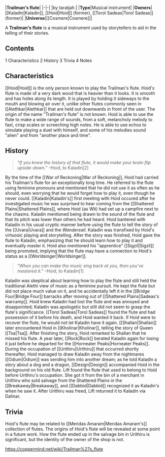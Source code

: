 |**Trailman's flute**|
|-|-|
|by  taratjah |
|**Type**|Musical instrument|
|**Owners**|[[Kaladin\|Kaladin]], [[Hoid\|Hoid]] (former), [[Torol Sadeas\|Torol Sadeas]] (former)|
|**Universe**|[[Cosmere\|Cosmere]]|

A **Trailman's flute** is a musical instrument used by storytellers to aid in the telling of their stories.

## Contents

1 Characteristics
2 History
3 Trivia
4 Notes


## Characteristics
[[Hoid\|Hoid]] is the only person known to play the Trailman's flute. Hoid's flute is made of a very dark wood that is heavier than it looks. It is smooth and has holes along its length. It is played by holding it sideways to the mouth and blowing air over it, unlike other flutes commonly seen in [[Alethkar\|Alethkar]] that are held out downwards in front of the user. The origin of the name "Trailman's flute" is not known.
Hoid is able to use the flute to make a wide range of sounds, from a soft, melancholy melody to fast, crisp scales or screeching high notes. He is able to use echos to simulate playing a duet with himself, and some of his melodies sound "alien" and from "another place and time".

## History
>“*If you knew the history of that flute, it would make your brain flip upside-down.*”
\-Hoid, to Kaladin[2]


By the time of the [[War of Reckoning\|War of Reckoning]], Hoid had carried his Trailman's flute for an exceptionally long time. He referred to the flute using feminine pronouns and mentioned that he did not use it as often as he should, even worrying that he would forget how to play it, even though he never could.
[[Kaladin\|Kaladin's]] first meeting with Hoid occured after he investigated music he was surprised to hear coming from the [[Shattered Plains\|Shattered Plains]], where Hoid (as Wit) had set up a campfire next to the chasms. Kaladin mentioned being drawn to the sound of the flute and that its pitch was lower than others he had heard. Hoid bantered with Kaladin in his usual cryptic manner before using the flute to tell the story of the [[Uvara\|Uvara]] and the *Wandersail*. Kaladin was transfixed by Hoid's virtuosic playing and storytelling. After the story was finished, Hoid gave the flute to Kaladin, emphasizing that he should learn how to play it and eventually master it. Hoid also mentioned his "apprentice" [[Sigzil\|Sigzil]] being promoted, implying that the flute may have a connection to Hoid's status as a [[Worldsinger\|Worldsinger]].

>“*When you can make the music sing back at you, then you’ve mastered it.*”
\-Hoid, to Kaladin[1]

Kaladin was skeptical about learning how to play the flute and still held the traditional Alethi view of music as a feminine pursuit. He kept the flute but did not place much value on it, and he accidentally left it in the [[Bridge Four\|Bridge Four]] barracks after moving out of [[Shattered Plains\|Sadeas's warcamp]]. Hoid knew Kaladin had lost the flute and was annoyed and disappointed; Kaladin was apologetic but still did not seem to grasp the flute's significance. [[Torol Sadeas\|Torol Sadeas]] found the flute and had possession of it before his death, and Hoid wanted it back. If Hoid were to recover the flute, he would not let Kaladin have it again.
[[Shallan\|Shallan]] later encountered Hoid in [[Kholinar\|Kholinar]], telling the story of Queen [[Tsa\|Tsa]]. After finishing the story, Hoid remarked to Shallan that he missed his flute. A year later, [[Rock\|Rock]] berated Kaladin again for losing it just before he departed for the [[Horneater Peaks\|Horneater Peaks]]. During the occupation of [[Urithiru\|Urithiru]] that occurred shortly thereafter, Hoid managed to draw Kaladin away from the nightmares [[Odium\|Odium]] was sending him into another dream; as he told Kaladin a story about a dog and a dragon, [[Design\|Design]] accompanied Hoid in the background on his old flute.
Lift found the flute that used to belong to Hoid before Urithiru's occupation. She got it from the bin of a merchant in Urithiru who sold salvage from the Shattered Plains in the [[Breakaway\|Breakaway]], and [[Dabbid\|Dabbid]] recognized it as Kaladin's when he saw it. After Urithiru was freed, Lift returned it to Kaladin via Dalinar.

## Trivia
Hoid's flute may be related to [[Meridas Amaram\|Meridas Amaram's]] collection of flutes.
The origins of Hoid's flute will be revealed at some point in a future work.
How the flute ended up in the salvage bin in Urithiru is significant, but the identity of the owner of the shop is not.


https://coppermind.net/wiki/Trailman%27s_flute